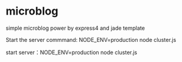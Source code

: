 microblog
=========

simple microblog power by express4 and jade template

Start the server commmand:  NODE_ENV=production node cluster.js

start server：NODE_ENV=production node cluster.js
